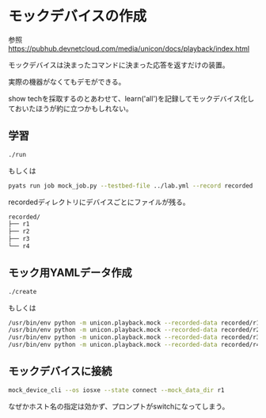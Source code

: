 # モックデバイスの作成

参照 https://pubhub.devnetcloud.com/media/unicon/docs/playback/index.html

モックデバイスは決まったコマンドに決まった応答を返すだけの装置。

実際の機器がなくてもデモができる。

show techを採取するのとあわせて、learn('all')を記録してモックデバイス化しておいたほうが約に立つかもしれない。


## 学習

```bash
./run
```

もしくは

```bash
pyats run job mock_job.py --testbed-file ../lab.yml --record recorded
```

recordedディレクトリにデバイスごとにファイルが残る。

```bash
recorded/
├── r1
├── r2
├── r3
└── r4
```

## モック用YAMLデータ作成

```bash
./create
```

もしくは

```bash
/usr/bin/env python -m unicon.playback.mock --recorded-data recorded/r1 --output r1/mock_device.yaml
/usr/bin/env python -m unicon.playback.mock --recorded-data recorded/r2 --output r2/mock_device.yaml
/usr/bin/env python -m unicon.playback.mock --recorded-data recorded/r3 --output r3/mock_device.yaml
/usr/bin/env python -m unicon.playback.mock --recorded-data recorded/r4 --output r4/mock_device.yaml
```

## モックデバイスに接続

```bash
mock_device_cli --os iosxe --state connect --mock_data_dir r1
```

なぜかホスト名の指定は効かず、プロンプトがswitchになってしまう。

